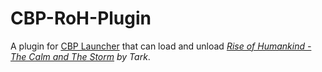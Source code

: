 # CBP-RoH-Plugin
A plugin for [CBP Launcher](https://github.com/MHLoppy/CBP-Launcher) that can load and unload _[Rise of Humankind - The Calm and The Storm](https://steamcommunity.com/sharedfiles/filedetails/?id=2613116925) by Tark_.

